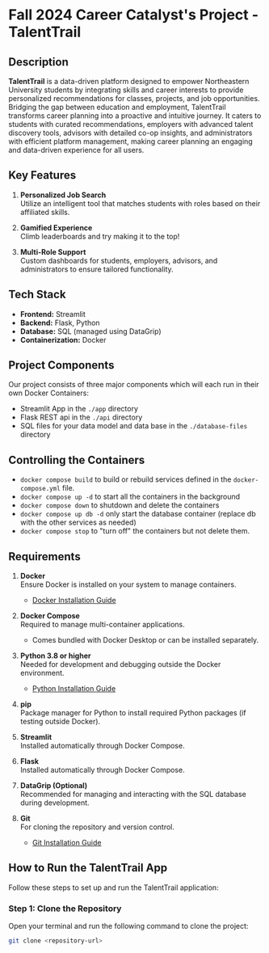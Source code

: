 # Fall 2024 Career Catalyst's Project - TalentTrail


## Description

**TalentTrail** is a data-driven platform designed to empower Northeastern University students by integrating skills and career interests to provide personalized recommendations for classes, projects, and job opportunities. Bridging the gap between education and employment, TalentTrail transforms career planning into a proactive and intuitive journey. It caters to students with curated recommendations, employers with advanced talent discovery tools, advisors with detailed co-op insights, and administrators with efficient platform management, making career planning an engaging and data-driven experience for all users.

## Key Features

1. **Personalized Job Search**  
   Utilize an intelligent tool that matches students with roles based on their affiliated skills.

2. **Gamified Experience**  
   Climb leaderboards and try making it to the top!

3. **Multi-Role Support**  
   Custom dashboards for students, employers, advisors, and administrators to ensure tailored functionality.

## Tech Stack

- **Frontend:** Streamlit
- **Backend:** Flask, Python
- **Database:** SQL (managed using DataGrip)
- **Containerization:** Docker

## Project Components

Our project consists of three major components which will each run in their own Docker Containers:

- Streamlit App in the `./app` directory
- Flask REST api in the `./api` directory
- SQL files for your data model and data base in the `./database-files` directory


## Controlling the Containers

- `docker compose build` to build or rebuild services defined in the `docker-compose.yml` file.
- `docker compose up -d` to start all the containers in the background
- `docker compose down` to shutdown and delete the containers
- `docker compose up db -d` only start the database container (replace db with the other services as needed)
- `docker compose stop` to "turn off" the containers but not delete them.

## Requirements

1. **Docker**  
   Ensure Docker is installed on your system to manage containers.  
   - [Docker Installation Guide](https://docs.docker.com/get-docker/)

2. **Docker Compose**  
   Required to manage multi-container applications.  
   - Comes bundled with Docker Desktop or can be installed separately.

3. **Python 3.8 or higher**  
   Needed for development and debugging outside the Docker environment.  
   - [Python Installation Guide](https://www.python.org/downloads/)

4. **pip**  
   Package manager for Python to install required Python packages (if testing outside Docker).

5. **Streamlit**  
   Installed automatically through Docker Compose.

6. **Flask**  
   Installed automatically through Docker Compose.

7. **DataGrip (Optional)**  
   Recommended for managing and interacting with the SQL database during development.

8. **Git**  
   For cloning the repository and version control.  
   - [Git Installation Guide](https://git-scm.com/book/en/v2/Getting-Started-Installing-Git)


## How to Run the TalentTrail App

Follow these steps to set up and run the TalentTrail application:

### Step 1: Clone the Repository  
Open your terminal and run the following command to clone the project:
```bash
git clone <repository-url>


 
